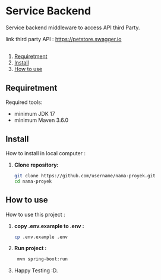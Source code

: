 # Service Backend

Service backend middleware to access API third Party.

link third party API : https://petstore.swagger.io

##

1. [Requiretment](#requiretment)
2. [Install](#install)
3. [How to use](#how-to-use)

## Requiretment

Required tools:

- minimum JDK 17
- minimum Maven 3.6.0

## Install

How to install in local computer :

1. **Clone repository:**
   ```bash
   git clone https://github.com/username/nama-proyek.git
   cd nama-proyek

## How to use

How to use this project :

1. **copy .env.example to .env :**
   ```bash
   cp .env.example .env

2. **Run project :**
   ```bash
    mvn spring-boot:run

3. Happy Testing :D.

